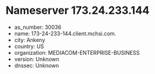 # Nameserver 173.24.233.144

* as_number: 30036
* name: 173-24-233-144.client.mchsi.com.
* city: Ankeny
* country: US
* organization: MEDIACOM-ENTERPRISE-BUSINESS
* version: Unknown
* dnssec: Unknown
